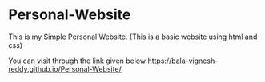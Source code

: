# Personal-Website
This is my Simple Personal Website. (This is a basic website using html and css)

You can visit through the link given below
https://bala-vignesh-reddy.github.io/Personal-Website/
